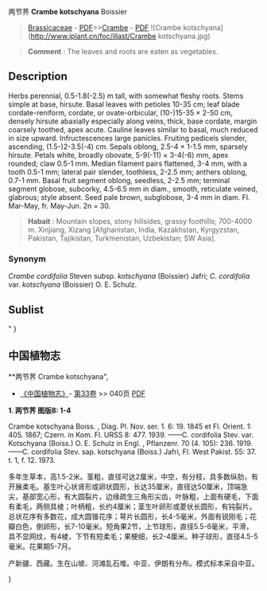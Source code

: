 两节荠 **Crambe kotschyana** Boissier

> [Brassicaceae](http://www.iplant.cn/info/Brassicaceae?t=foc) - [PDF](http://www.iplant.cn/foc/pdf/Brassicaceae.pdf)>>[Crambe](http://www.iplant.cn/info/Crambe?t=foc) - [PDF](http://www.iplant.cn/foc/pdf/Crambe.pdf)
![Crambe kotschyana](http://www.iplant.cn/foc/illast/Crambe kotschyana.jpg)


> **Comment** : 
> The leaves and roots are eaten as vegetables.

## Description

Herbs perennial, 0.5-1.8(-2.5) m tall, with somewhat fleshy roots. Stems simple at base, hirsute. Basal leaves with petioles 10-35 cm; leaf blade cordate-reniform, cordate, or ovate-orbicular, (10-)15-35 × 2-50 cm, densely hirsute abaxially especially along veins, thick, base cordate, margin coarsely toothed, apex acute. Cauline leaves similar to basal, much reduced in size upward. Infructescences large panicles. Fruiting pedicels slender, ascending, (1.5-)2-3.5(-4) cm. Sepals oblong, 2.5-4 × 1-1.5 mm, sparsely hirsute. Petals white, broadly obovate, 5-9(-11) × 3-4(-6) mm, apex rounded; claw 0.5-1 mm. Median filament pairs flattened, 3-4 mm, with a tooth 0.5-1 mm; lateral pair slender, toothless, 2-2.5 mm; anthers oblong, 0.7-1 mm. Basal fruit segment oblong, seedless, 2-2.5 mm; terminal segment globose, subcorky, 4.5-6.5 mm in diam., smooth, reticulate veined, glabrous; style absent. Seed pale brown, subglobose, 3-4 mm in diam. Fl. Mar-May, fr. May-Jun. 2n = 30.


> **Habait** : 
> Mountain slopes, stony hillsides, grassy foothills; 700-4000 m. Xinjiang, Xizang [Afghanistan, India, Kazakhstan, Kyrgyzstan, Pakistan, Tajikistan, Turkmenistan, Uzbekistan; SW Asia].

### Synonym
*Crambe cordifolia* Steven subsp. *kotschyana* (Boissier) Jafri; *C. cordifolia* var. *kotschyana* (Boissier) O. E. Schulz.


## Sublist
"
}
## 中国植物志

**两节荠 Crambe kotschyana",

* [《中国植物志》](http://www.iplant.cn/frps)- [第33卷](http://www.iplant.cn/frps/vol/33) >> 040页 [PDF](http://www.iplant.cn/frps/pdf/33/040.PDF)


**1. 两节荠 图版8: 1-4**

Crambe kotschyana Boiss. , Diag. Pl. Nov. ser. 1. 6: 19. 1845 et Fl. Orient. 1: 405. 1867; Czern. in Kom. Fl. URSS 8: 477. 1939. ——C. cordifolia Stev. var. Kotschyana (Boiss.) O. E. Schulz in Engl. , Pflanzenr. 70 (4. 105): 236. 1919. ——C. cordifolia Stev. sap. kotschyana (Boiss.) Jafri, Fl. West Pakist. 55: 37. t. 1, f. 12. 1973.

多年生草本，高1.5-2米。茎粗，直径可达2厘米，中空，有分枝，具多数纵肋，有开展柔毛。基生叶心状肾形或卵状圆形，长达35厘米，直径达50厘米，顶端急尖，基部宽心形，有大圆裂片，边缘疏生三角形尖齿，叶脉粗，上面有硬毛，下面有柔毛，两侧具棱；叶柄粗，长约4厘米；茎生叶卵形或菱状长圆形，有钝裂片。总状花序有多数花，成大圆锥花序；萼片长圆形，长4-5毫米，外面有锐刚毛；花瓣白色，倒卵形，长7-10毫米。短角果2节，上节球形，直径5.5-6毫米，平滑，具不显网纹，有4棱，下节有短柔毛；果梗细，长2-4厘米。种子球形，直径4.5-5毫米。花果期5-7月。

产新疆、西藏。生在山坡、河滩乱石堆。中亚、伊朗有分布。模式标本采自中亚。

}